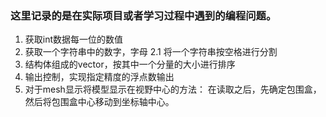 ### 这里记录的是在实际项目或者学习过程中遇到的编程问题。
1. 获取int数据每一位的数值
2. 获取一个字符串中的数字，字母
	2.1 将一个字符串按空格进行分割
3. 结构体组成的vector，按其中一个分量的大小进行排序
4. 输出控制，实现指定精度的浮点数输出
5. 对于mesh显示将模型显示在视野中心的方法：
在读取之后，先确定包围盒，然后将包围盒中心移动到坐标轴中心。